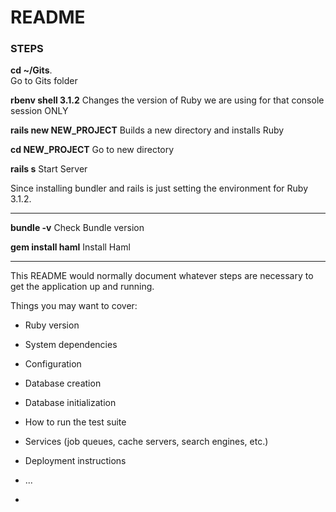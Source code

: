 # README

### STEPS
**cd ~/Gits**.  
Go to Gits folder

**rbenv shell 3.1.2**
Changes the version of Ruby we are using for that console session ONLY

**rails new NEW_PROJECT**
Builds a new directory and installs Ruby

**cd NEW_PROJECT**
Go to new directory

**rails s**
Start Server

Since installing bundler and rails is just setting the environment for Ruby 3.1.2.

---

**bundle -v**
Check Bundle version

**gem install haml**
Install Haml

---

This README would normally document whatever steps are necessary to get the
application up and running.

Things you may want to cover:

* Ruby version

* System dependencies

* Configuration

* Database creation

* Database initialization

* How to run the test suite

* Services (job queues, cache servers, search engines, etc.)

* Deployment instructions

* ...
*
